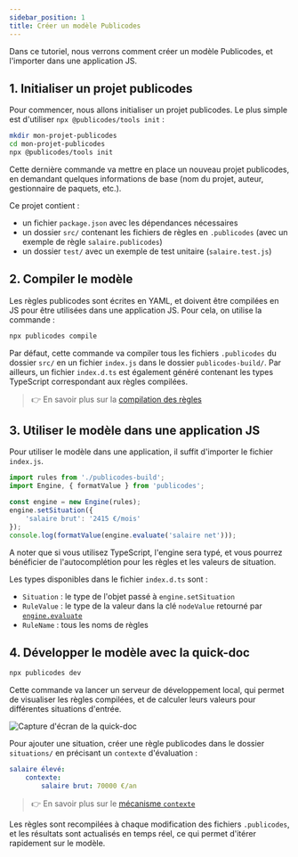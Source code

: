 ```yaml
---
sidebar_position: 1
title: Créer un modèle Publicodes
---
```


<script lang="ts">
    import quickdocSrc from './quickdoc.png';
</script>

Dans ce tutoriel, nous verrons comment créer un modèle Publicodes, et l'importer dans une application JS.

## 1. Initialiser un projet publicodes

Pour commencer, nous allons initialiser un projet publicodes. Le plus simple est d'utiliser `npx @publicodes/tools init` :

```bash
mkdir mon-projet-publicodes
cd mon-projet-publicodes
npx @publicodes/tools init
```

Cette dernière commande va mettre en place un nouveau projet publicodes, en demandant quelques informations de base (nom du projet, auteur, gestionnaire de paquets, etc.).

Ce projet contient :

- un fichier `package.json` avec les dépendances nécessaires
- un dossier `src/` contenant les fichiers de règles en `.publicodes` (avec un exemple de règle `salaire.publicodes`)
- un dossier `test/` avec un exemple de test unitaire (`salaire.test.js`)

## 2. Compiler le modèle

Les règles publicodes sont écrites en YAML, et doivent être compilées en JS pour être utilisées dans une application JS. Pour cela, on utilise la commande :

```bash
npx publicodes compile
```

Par défaut, cette commande va compiler tous les fichiers `.publicodes` du dossier `src/` en un fichier `index.js` dans le dossier `publicodes-build/`. Par ailleurs, un fichier `index.d.ts` est également généré contenant les types TypeScript correspondant aux règles compilées.

> 👉 En savoir plus sur la [compilation des règles](/docs/manuel/compilation)

## 3. Utiliser le modèle dans une application JS

Pour utiliser le modèle dans une application, il suffit d'importer le fichier `index.js`.

```ts
import rules from './publicodes-build';
import Engine, { formatValue } from 'publicodes';

const engine = new Engine(rules);
engine.setSituation({
    'salaire brut': '2415 €/mois'
});
console.log(formatValue(engine.evaluate('salaire net')));
```

A noter que si vous utilisez TypeScript, l'engine sera typé, et vous pourrez bénéficier de l'autocomplétion pour les règles et les valeurs de situation.

Les types disponibles dans le fichier `index.d.ts` sont :

- `Situation` : le type de l'objet passé à `engine.setSituation`
- `RuleValue` : le type de la valeur dans la clé `nodeValue` retourné par [`engine.evaluate`](/docs/api/publicodes/classes/Engine#evaluate)
- `RuleName` : tous les noms de règles

## 4. Développer le modèle avec la quick-doc

```bash
npx publicodes dev
```

Cette commande va lancer un serveur de développement local, qui permet de visualiser les règles compilées, et de calculer leurs valeurs pour différentes situations d'entrée.

<img src={quickdocSrc} alt="Capture d'écran de la quick-doc" />

Pour ajouter une situation, créer une règle publicodes dans le dossier `situations/` en précisant un `contexte` d'évaluation :

```yaml
salaire élevé:
    contexte:
        salaire brut: 70000 €/an
```

> 👉 En savoir plus sur le [mécanisme `contexte`](/docs/mecanismes#contexte)

Les règles sont recompilées à chaque modification des fichiers `.publicodes`, et les résultats sont actualisés en temps réel, ce qui permet d'itérer rapidement sur le modèle.

<!--
## 5. Publier le paquet

<Callout type="warning" title="Bientôt disponible">

L'API pour exporter / importer des règles publicodes est en cours de réécriture, et n'est pas encore disponible. Nous mettrons à jour ce tutoriel dès que cette fonctionnalité sera disponible.

</Callout> -->
